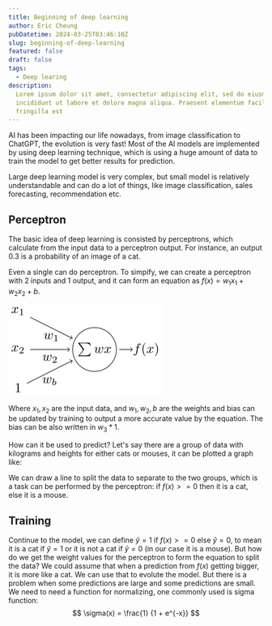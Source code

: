 ```yaml
---
title: Beginning of deep learning
author: Eric Cheung
pubDatetime: 2024-03-25T03:46:10Z
slug: beginning-of-deep-learning
featured: false
draft: false
tags:
  - Deep learing
description:
  Lorem ipsum dolor sit amet, consectetur adipiscing elit, sed do eiusmod tempor
  incididunt ut labore et dolore magna aliqua. Praesent elementum facilisis leo vel
  fringilla est
---
```


AI has been impacting our life nowadays, from image classification to ChatGPT, the evolution is very fast! Most of the AI models are implemented by using deep learning technique, which is using a huge amount of data to train the model to get better results for prediction.

Large deep learning model is very complex, but small model is relatively understandable and can do a lot of things, like image classification, sales forecasting, recommendation etc.

## Perceptron

The basic idea of deep learning is consisted by perceptrons, which calculate from the input data to a perceptron output. For instance, an output 0.3 is a probability of an image of a cat.

Even a single can do perceptron. To simpify, we can create a perceptron with 2 inputs and 1 output, and it can form an equation as $f(x) = w_1x_1 + w_2x_2 + b.$

![A perceptron with 2 inputs.](./perceptron_2-inputs.svg)

Where $x_1, x_2$ are the input data, and $w_1, w_2, b$ are the weights and bias can be updated by training to output a more accurate value by the equation. The bias can be also written in $w_3 * 1$.

How can it be used to predict? Let's say there are a group of data with kilograms and heights for either cats or mouses, it can be plotted a graph like:

We can draw a line to split the data to separate to the two groups, which is a task can be performed by the perceptron: if $f(x) >= 0$ then it is a cat, else it is a mouse.

## Training

Continue to the model, we can define $\hat{y} = 1$ if $f(x) >= 0$ else $\hat{y} = 0$, to mean it is a cat if $\hat{y} = 1$ or it is not a cat if $\hat{y} = 0$ (in our case it is a mouse). But how do we get the weight values for the perceptron to form the equation to split the data? We could assume that when a prediction from $f(x)$ getting bigger, it is more like a cat. We can use that to evolute the model. But there is a problem when some predictions are large and some predictions are small. We need to need a function for normalizing, one commonly used is sigma function:
$$
    \sigma(x) = \frac{1} {1 + e^{-x}}
$$

